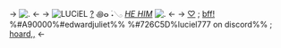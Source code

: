 -> ![.](https://media.discordapp.net/attachments/1096639589852123136/1187485679907786853/IMG_6606.jpg?ex=65970f38&is=65849a38&hm=35f40e63b1b07cfe57ec0a65b4fbfe809e31d7cdfe7b2436d56113707727d857&) <-
-> ![LUCiEL](https://media.discordapp.net/attachments/1096639589852123136/1187485298565857280/IMG_6603.gif?ex=65970edd&is=658499dd&hm=05b02962aacc3c47bf7de572a3a9279794c638dfd94b76ff501dbee3bd481856&) [?](https://the-batman-universe.fandom.com/wiki/Riddler) ꩜ⴰ ࣪˖𓂅 [*HE HIM*](https://en.pronouns.page/@edwardnashtn#google_vignette) ![.](https://gifcity.carrd.co/assets/images/gallery02/73df5495.gif?v=7421cb56) <-
->  [♡](https://edwardnashtn.carrd.co) ;  [bff!](https://rentry.co/clairo) %#A90000%#edwardjuliet%%
%#726C5D%luciel777 on discord%% ; [hoard,,](https://rentry.co/jellyfishfield)
<-